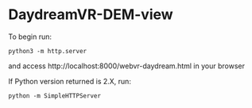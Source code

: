 # DaydreamVR-DEM-view

To begin run:

`python3 -m http.server`

and access http://localhost:8000/webvr-daydream.html in your browser

If Python version returned  is 2.X, run:

`python -m SimpleHTTPServer`

